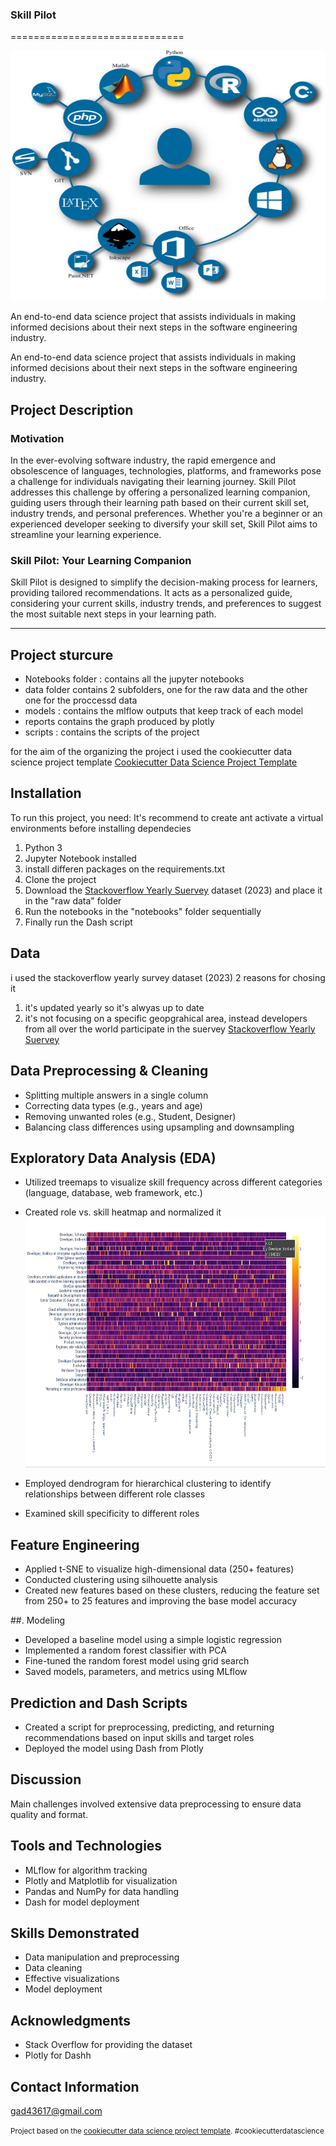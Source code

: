 ### Skill Pilot
============================== 


<img src="imgs/R.png" alt="Skill Pilot Banner" width="600" height="400">

An end-to-end data science project that assists individuals in making informed decisions about their next steps in the software engineering industry.


An end-to-end data science project that assists individuals in making informed decisions about their next steps in the software engineering industry.


## Project Description

### Motivation 
In the ever-evolving software industry, the rapid emergence and obsolescence of languages, technologies, platforms, and frameworks pose a challenge for individuals navigating their learning journey. Skill Pilot addresses this challenge by offering a personalized learning companion, guiding users through their learning path based on their current skill set, industry trends, and personal preferences. Whether you're a beginner or an experienced developer seeking to diversify your skill set, Skill Pilot aims to streamline your learning experience.

### Skill Pilot: Your Learning Companion
Skill Pilot is designed to simplify the decision-making process for learners, providing tailored recommendations. It acts as a personalized guide, considering your current skills, industry trends, and preferences to suggest the most suitable next steps in your learning path.



--------
## Project sturcure
- Notebooks folder : contains all the jupyter notebooks
- data folder contains 2 subfolders, one for the raw data and the other one for the proccessd data
- models : contains the mlflow outputs that keep track of each model
- reports contains the graph produced by plotly
- scripts : contains the scripts of the project

for the aim of the organizing the project i used the cookiecutter data science project template
[Cookiecutter Data Science Project Template](https://github.com/drivendata/cookiecutter-data-science)


## Installation
To run this project, you need:
    It's recommend to create ant activate a virtual environments before installing dependecies
1. Python 3
2. Jupyter Notebook installed
3. install differen packages on the requirements.txt
4. Clone the project 
5. Download the [Stackoverflow Yearly Suervey](https://survey.stackoverflow.co/) dataset (2023) and place it in the "raw data" folder
6. Run the notebooks in the "notebooks" folder sequentially
7. Finally run the Dash script
## Data
i used the stackoverflow yearly survey dataset (2023)
2 reasons for chosing it 
1. it's updated yearly so it's alwyas up to date
2. it's not focusing on a specific geopgrahical area, instead developers from all over the world participate in the suervey
[Stackoverflow Yearly Suervey](https://survey.stackoverflow.co/)

## Data Preprocessing & Cleaning
- Splitting multiple answers in a single column
- Correcting data types (e.g., years and age)
- Removing unwanted roles (e.g., Student, Designer)
- Balancing class differences using upsampling and downsampling
  
## Exploratory Data Analysis (EDA)
- Utilized treemaps to visualize skill frequency across different categories (language, database, web framework, etc.)
- Created role vs. skill heatmap and normalized it
  <img src="imgs/normalized skills vs roles.png" alt="Skill vs role" width="600" height="400">

- Employed dendrogram for hierarchical clustering to identify relationships between different role classes
- Examined skill specificity to different roles

## Feature Engineering
- Applied t-SNE to visualize high-dimensional data (250+ features)
- Conducted clustering using silhouette analysis
- Created new features based on these clusters, reducing the feature set from 250+ to 25 features and improving the base model accuracy

##. Modeling
- Developed a baseline model using a simple logistic regression
- Implemented a random forest classifier with PCA
- Fine-tuned the random forest model using grid search
- Saved models, parameters, and metrics using MLflow

## Prediction and Dash Scripts
- Created a script for preprocessing, predicting, and returning recommendations based on input skills and target roles
- Deployed the model using Dash from Plotly
  
## Discussion
Main challenges involved extensive data preprocessing to ensure data quality and format.


## Tools and Technologies
- MLflow for algorithm tracking
- Plotly and Matplotlib for visualization
- Pandas and NumPy for data handling
- Dash for model deployment
  
## Skills Demonstrated
- Data manipulation and preprocessing
- Data cleaning
- Effective visualizations
- Model deployment

## Acknowledgments
- Stack Overflow for providing the dataset
- Plotly for Dashh

## Contact Information
gad43617@gmail.com







<p><small>Project based on the <a target="_blank" href="https://drivendata.github.io/cookiecutter-data-science/">cookiecutter data science project template</a>. #cookiecutterdatascience</small></p>
